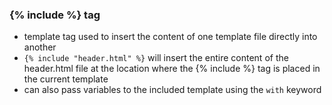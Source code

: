 




### {% include %} tag
- template tag used to insert the content of one template file directly into another
- `{% include "header.html" %}` will insert the entire content of the header.html file at the location where the {% include %} tag is placed in the current template
- can also pass variables to the included template using the `with` keyword